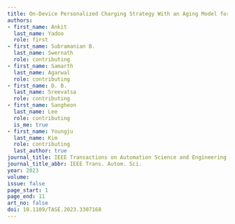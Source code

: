```yaml
---
title: On-Device Personalized Charging Strategy With an Aging Model for Lithium-Ion Batteries Using Deep Reinforcement Learning
authors:
- first_name: Ankit
  last_name: Yadoo
  role: first
- first_name: Subramanian B.
  last_name: Swernath
  role: contributing
- first_name: Samarth
  last_name: Agarwal
  role: contributing
- first_name: D. B.
  last_name: Sreevatsa
  role: contributing
- first_name: Sangheon
  last_name: Lee
  role: contributing
  is_me: true
- first_name: Youngju
  last_name: Kim
  role: contributing
  last_author: true
journal_title: IEEE Transactions on Automation Science and Engineering
journal_title_abbr: IEEE Trans. Autom. Sci.
year: 2023
volume:
issue: false
page_start: 1
page_end: 11
art_no: false
doi: 10.1109/TASE.2023.3307168
---
```

